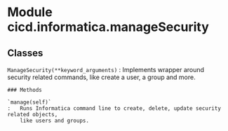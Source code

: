 Module cicd.informatica.manageSecurity
======================================

Classes
-------

`ManageSecurity(**keyword_arguments)`
:   Implements wrapper around security related commands, like create a user, a group and more.

    ### Methods

    `manage(self)`
    :   Runs Informatica command line to create, delete, update security related objects,
        like users and groups.